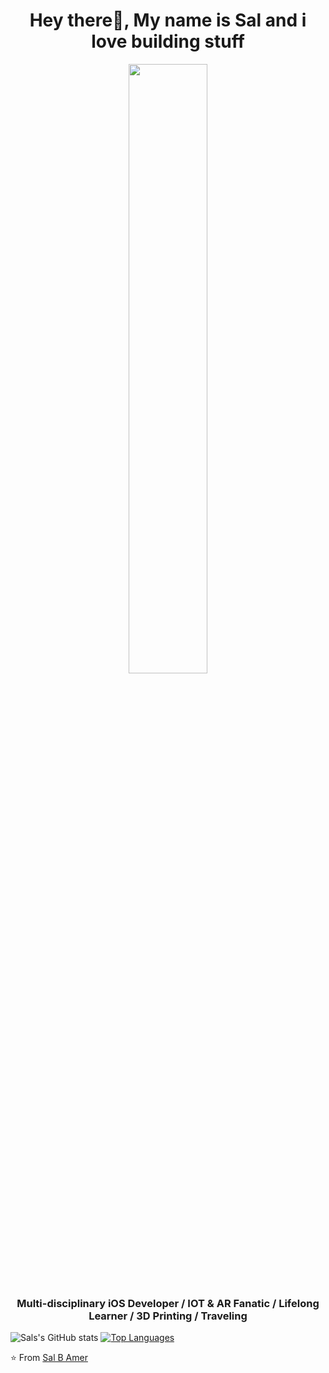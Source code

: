 
<h1 align= "center"><b>Hey there👋, My name is Sal and i love building stuff</b></h1>
<p align="center"><img width=50% src="https://media.giphy.com/media/JWuBH9rCO2uZuHBFpm/giphy.gif"></p>
<h3 align= "center"><b>Multi-disciplinary iOS Developer / IOT & AR Fanatic / Lifelong Learner / 3D Printing / Traveling</b></h3>

![Sals's GitHub stats](https://github-readme-stats.vercel.app/api?username=sal562&count_private=true&show_icons=true)
[![Top Languages](https://github-readme-stats.vercel.app/api/top-langs/?username=sal562&layout=compact)](https://github.com/sal562)



⭐️ From [Sal B Amer](https://github.com/sal562)


<!--
**sal562/sal562** is a ✨ _special_ ✨ repository because its `README.md` (this file) appears on your GitHub profile.

Here are some ideas to get you started:

- 🔭 I’m currently working on ...
- 🌱 I’m currently learning ...
- 👯 I’m looking to collaborate on ...
- 🤔 I’m looking for help with ...
- 💬 Ask me about ...
- 📫 How to reach me: ...
- 😄 Pronouns: ...
- ⚡ Fun fact: ...
-->
